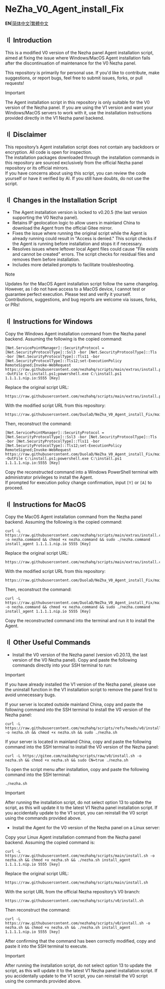 # NeZha_V0_Agent_install_Fix

**EN**|[简体中文](Readme.Chinese_Simplified.md)|[繁體中文](Readme.Chinese_Traditional.md)  

## 〢 Introduction

This is a modified V0 version of the Nezha panel Agent installation script, aimed at fixing the issue where Windows/MacOS Agent installation fails after the discontinuation of maintenance for the V0 Nezha panel.

This repository is primarily for personal use. If you'd like to contribute, make suggestions, or report bugs, feel free to submit issues, forks, or pull requests!

> [!IMPORTANT]
> The Agent installation script in this repository is only suitable for the V0 version of the Nezha panel. If you are using the V1 version and want your Windows/MacOS servers to work with it, use the installation instructions provided directly in the V1 Nezha panel backend.

## 〢 Disclaimer

This repository’s Agent installation script does not contain any backdoors or encryption. All code is open for inspection.  
The installation packages downloaded through the installation commands in this repository are sourced exclusively from the official Nezha panel repository or its official mirrors.  
If you have concerns about using this script, you can review the code yourself or have it verified by AI. If you still have doubts, do not use the script.

## 〢 Changes in the Installation Script

- The Agent installation version is locked to v0.20.5 (the last version supporting the V0 Nezha panel).  
- Retains IP geolocation logic to allow users in mainland China to download the Agent from the official Gitee mirror.  
- Fixes the issue where running the original script while the Agent is already running could result in "Access is denied." This script checks if the Agent is running before installation and stops it if necessary.  
- Resolves issues where leftover local Agent files could cause "File exists and cannot be created" errors. The script checks for residual files and removes them before installation.  
- Includes more detailed prompts to facilitate troubleshooting.  

> [!NOTE]
> Updates for the MacOS Agent installation script follow the same changelog. However, as I do not have access to a MacOS device, I cannot test or guarantee perfect execution. Please test and verify it yourself. Contributions, suggestions, and bug reports are welcome via issues, forks, or PRs!  

## 〢 Instructions for Windows

Copy the Windows Agent installation command from the Nezha panel backend. Assuming the following is the copied command:
```
[Net.ServicePointManager]::SecurityProtocol = [Net.SecurityProtocolType]::Ssl3 -bor [Net.SecurityProtocolType]::Tls -bor [Net.SecurityProtocolType]::Tls11 -bor [Net.SecurityProtocolType]::Tls12;set-ExecutionPolicy RemoteSigned;Invoke-WebRequest https://raw.githubusercontent.com/nezhahq/scripts/main/extras/install.ps1 -OutFile C:\install.ps1;powershell.exe C:\install.ps1 1.1.1.1.nip.io:5555 [Key]
```

Replace the original script URL:
```
https://raw.githubusercontent.com/nezhahq/scripts/main/extras/install.ps1
```

With the modified script URL from this repository:
```
https://raw.githubusercontent.com/DuolaD/NeZha_V0_Agent_install_Fix/main/install.ps1
```

Then, reconstruct the command:
```
[Net.ServicePointManager]::SecurityProtocol = [Net.SecurityProtocolType]::Ssl3 -bor [Net.SecurityProtocolType]::Tls -bor [Net.SecurityProtocolType]::Tls11 -bor [Net.SecurityProtocolType]::Tls12;set-ExecutionPolicy RemoteSigned;Invoke-WebRequest https://raw.githubusercontent.com/DuolaD/NeZha_V0_Agent_install_Fix/main/install.ps1 -OutFile C:\install.ps1;powershell.exe C:\install.ps1 1.1.1.1.nip.io:5555 [Key]
```

Copy the reconstructed command into a Windows PowerShell terminal with administrator privileges to install the Agent.  
If prompted for execution policy change confirmation, input `[Y]` or `[A]` to proceed.  

## 〢 Instructions for MacOS

Copy the MacOS Agent installation command from the Nezha panel backend. Assuming the following is the copied command:
```
curl -L https://raw.githubusercontent.com/nezhahq/scripts/main/extras/install.command -o nezha.command && chmod +x nezha.command && sudo ./nezha.command install_agent 1.1.1.1.nip.io 5555 [Key]
```

Replace the original script URL:
```
https://raw.githubusercontent.com/nezhahq/scripts/main/extras/install.command
```

With the modified script URL from this repository:
```
https://raw.githubusercontent.com/DuolaD/NeZha_V0_Agent_install_Fix/main/install.command
```

Then, reconstruct the command:
```
curl -L https://raw.githubusercontent.com/DuolaD/NeZha_V0_Agent_install_Fix/main/install.command -o nezha.command && chmod +x nezha.command && sudo ./nezha.command install_agent 1.1.1.1.nip.io 5555 [Key]
```

Copy the reconstructed command into the terminal and run it to install the Agent.  

## 〢 Other Useful Commands  

- Install the V0 version of the Nezha panel (version v0.20.13, the last version of the V0 Nezha panel). Copy and paste the following commands directly into your SSH terminal to run:  

> [!IMPORTANT]  
> If you have already installed the V1 version of the Nezha panel, please use the uninstall function in the V1 installation script to remove the panel first to avoid unnecessary bugs.  

If your server is located outside mainland China, copy and paste the following command into the SSH terminal to install the V0 version of the Nezha panel:  
```
curl -L https://raw.githubusercontent.com/nezhahq/scripts/refs/heads/v0/install.sh -o nezha.sh && chmod +x nezha.sh && sudo ./nezha.sh
```

If your server is located in mainland China, copy and paste the following command into the SSH terminal to install the V0 version of the Nezha panel:  
```
curl -L https://gitee.com/naibahq/scripts/raw/v0/install.sh -o nezha.sh && chmod +x nezha.sh && sudo CN=true ./nezha.sh
```

To open the script menu after installation, copy and paste the following command into the SSH terminal:  
```
./nezha.sh
```

> [!IMPORTANT]  
> After running the installation script, do not select option 13 to update the script, as this will update it to the latest V1 Nezha panel installation script. If you accidentally update to the V1 script, you can reinstall the V0 script using the commands provided above.  

- Install the Agent for the V0 version of the Nezha panel on a Linux server:  

Copy your Linux Agent installation command from the Nezha panel backend. Assuming the copied command is:  
```
curl -L https://raw.githubusercontent.com/nezhahq/scripts/main/install.sh -o nezha.sh && chmod +x nezha.sh && ./nezha.sh install_agent 1.1.1.1.nip.io 5555 [key]
```

Replace the original script URL:  
```
https://raw.githubusercontent.com/nezhahq/scripts/main/install.sh
```

With the script URL from the official Nezha repository’s V0 branch:  
```
https://raw.githubusercontent.com/nezhahq/scripts/v0/install.sh
```

Then reconstruct the command:  
```
curl -L https://raw.githubusercontent.com/nezhahq/scripts/v0/install.sh -o nezha.sh && chmod +x nezha.sh && ./nezha.sh install_agent 1.1.1.1.nip.io 5555 [key]
```

After confirming that the command has been correctly modified, copy and paste it into the SSH terminal to execute.  

> [!IMPORTANT]  
> After running the installation script, do not select option 13 to update the script, as this will update it to the latest V1 Nezha panel installation script. If you accidentally update to the V1 script, you can reinstall the V0 script using the commands provided above.  